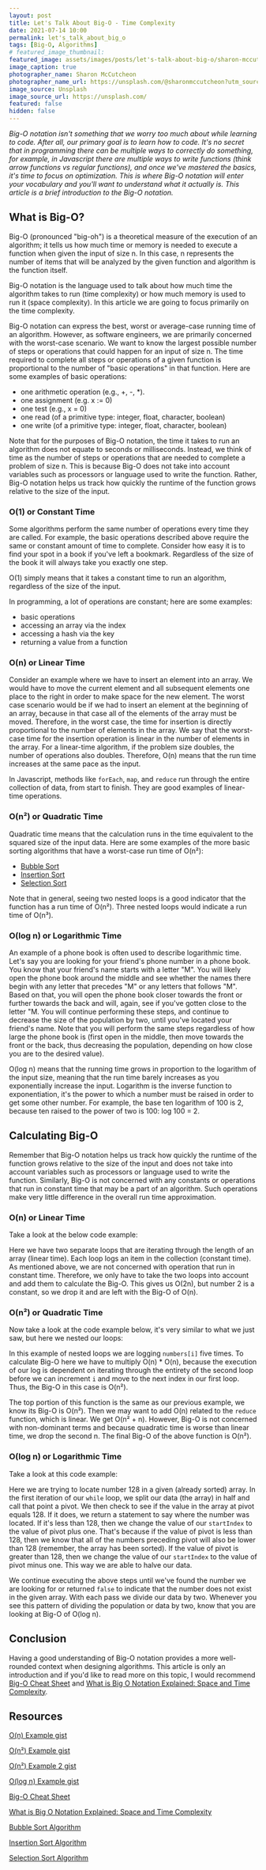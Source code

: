 ```yaml
---
layout: post
title: Let's Talk About Big-O - Time Complexity
date: 2021-07-14 10:00
permalink: let's_talk_about_big_o
tags: [Big-O, Algorithms]
# featured_image_thumbnail:
featured_image: assets/images/posts/let's-talk-about-big-o/sharon-mccutcheon-tn57JI3CewI-unsplash.jpg
image_caption: true
photographer_name: Sharon McCutcheon
photographer_name_url: https://unsplash.com/@sharonmccutcheon?utm_source=medium&utm_medium=referral
image_source: Unsplash
image_source_url: https://unsplash.com/
featured: false
hidden: false
---
```


_Big-O notation isn't something that we worry too much about while learning to code. After all, our primary goal is to learn how to code. It's no secret that in programming there can be multiple ways to correctly do something, for example, in Javascript there are multiple ways to write functions (think arrow functions vs regular functions), and once we've mastered the basics, it's time to focus on optimization. This is where Big-O notation will enter your vocabulary and you'll want to understand what it actually is. This article is a brief introduction to the Big-O notation._

## What is Big-O?

Big-O (pronounced "big-oh") is a theoretical measure of the execution of an algorithm; it tells us how much time or memory is needed to execute a function when given the input of size n. In this case, n represents the number of items that will be analyzed by the given function and algorithm is the function itself.

Big-O notation is the language used to talk about how much time the algorithm takes to run (time complexity) or how much memory is used to run it (space complexity). In this article we are going to focus primarily on the time complexity.

Big-O notation can express the best, worst or average-case running time of an algorithm. However, as software engineers, we are primarily concerned with the worst-case scenario. We want to know the largest possible number of steps or operations that could happen for an input of size n. The time required to complete all steps or operations of a given function is proportional to the number of "basic operations" in that function. Here are some examples of basic operations:

- one arithmetic operation (e.g., +, -, \*).
- one assignment (e.g. x := 0)
- one test (e.g., x = 0)
- one read (of a primitive type: integer, float, character, boolean)
- one write (of a primitive type: integer, float, character, boolean)

Note that for the purposes of Big-O notation, the time it takes to run an algorithm does not equate to seconds or milliseconds. Instead, we think of time as the number of steps or operations that are needed to complete a problem of size n. This is because Big-O does not take into account variables such as processors or language used to write the function. Rather, Big-O notation helps us track how quickly the runtime of the function grows relative to the size of the input.

### O(1) or Constant Time

Some algorithms perform the same number of operations every time they are called. For example, the basic operations described above require the same or constant amount of time to complete. Consider how easy it is to find your spot in a book if you've left a bookmark. Regardless of the size of the book it will always take you exactly one step.

O(1) simply means that it takes a constant time to run an algorithm, regardless of the size of the input.

In programming, a lot of operations are constant; here are some examples:

- basic operations
- accessing an array via the index
- accessing a hash via the key
- returning a value from a function

### O(n) or Linear Time

Consider an example where we have to insert an element into an array. We would have to move the current element and all subsequent elements one place to the right in order to make space for the new element. The worst case scenario would be if we had to insert an element at the beginning of an array, because in that case all of the elements of the array must be moved. Therefore, in the worst case, the time for insertion is directly proportional to the number of elements in the array. We say that the worst-case time for the insertion operation is linear in the number of elements in the array. For a linear-time algorithm, if the problem size doubles, the number of operations also doubles. Therefore, O(n) means that the run time increases at the same pace as the input.

In Javascript, methods like `forEach`, `map`, and `reduce` run through the entire collection of data, from start to finish. They are good examples of linear-time operations.

### O(n²) or Quadratic Time

Quadratic time means that the calculation runs in the time equivalent to the squared size of the input data. Here are some examples of the more basic sorting algorithms that have a worst-case run time of O(n²):

- [Bubble Sort](https://www.programiz.com/dsa/bubble-sort)
- [Insertion Sort](https://www.programiz.com/dsa/insertion-sort)
- [Selection Sort](https://www.programiz.com/dsa/selection-sort)

Note that in general, seeing two nested loops is a good indicator that the function has a run time of O(n²). Three nested loops would indicate a run time of O(n³).

### O(log n) or Logarithmic Time

An example of a phone book is often used to describe logarithmic time. Let's say you are looking for your friend's phone number in a phone book. You know that your friend's name starts with a letter "M". You will likely open the phone book around the middle and see whether the names there begin with any letter that precedes "M" or any letters that follows "M". Based on that, you will open the phone book closer towards the front or further towards the back and will, again, see if you've gotten close to the letter "M. You will continue performing these steps, and continue to decrease the size of the population by two, until you've located your friend's name. Note that you will perform the same steps regardless of how large the phone book is (first open in the middle, then move towards the front or the back, thus decreasing the population, depending on how close you are to the desired value).

O(log n) means that the running time grows in proportion to the logarithm of the input size, meaning that the run time barely increases as you exponentially increase the input. Logarithm is the inverse function to exponentiation, it's the power to which a number must be raised in order to get some other number. For example, the base ten logarithm of 100 is 2, because ten raised to the power of two is 100: log 100 = 2.

## Calculating Big-O

Remember that Big-O notation helps us track how quickly the runtime of the function grows relative to the size of the input and does not take into account variables such as processors or language used to write the function. Similarly, Big-O is not concerned with any constants or operations that run in constant time that may be a part of an algorithm. Such operations make very little difference in the overall run time approximation.

### O(n) or Linear Time

Take a look at the below code example:

<script src="https://gist.github.com/tcelovsky/a62b16ed73af772b7180d03e98ce5f4c.js"></script>

Here we have two separate loops that are iterating through the length of an array (linear time). Each loop logs an item in the collection (constant time). As mentioned above, we are not concerned with operation that run in constant time. Therefore, we only have to take the two loops into account and add them to calculate the Big-O. This gives us O(2n), but number 2 is a constant, so we drop it and are left with the Big-O of O(n).

### O(n²) or Quadratic Time

Now take a look at the code example below, it's very similar to what we just saw, but here we nested our loops:

<script src="https://gist.github.com/tcelovsky/f33683c40d6fdb30fb9f738879115f5b.js"></script>

In this example of nested loops we are logging `numbers[i]` five times. To calculate Big-O here we have to multiply O(n) \* O(n), because the execution of our log is dependent on iterating through the entirety of the second loop before we can increment `i` and move to the next index in our first loop. Thus, the Big-O in this case is O(n²).

<script src="https://gist.github.com/tcelovsky/aba19ebcfa797a4dc7eed889ceb932eb.js"></script>

The top portion of this function is the same as our previous example, we know its Big-O is O(n²). Then we may want to add O(n) related to the `reduce` function, which is linear. We get O(n² + n). However, Big-O is not concerned with non-dominant terms and because quadratic time is worse than linear time, we drop the second n. The final Big-O of the above function is O(n²).

### O(log n) or Logarithmic Time

Take a look at this code example:

<script src="https://gist.github.com/tcelovsky/dd455f417bd0eb09abd3db54e55b9f4a.js"></script>

Here we are trying to locate number 128 in a given (already sorted) array. In the first iteration of our `while` loop, we split our data (the array) in half and call that point a pivot. We then check to see if the value in the array at pivot equals 128. If it does, we return a statement to say where the number was located. If it's less than 128, then we change the value of our `startIndex` to the value of pivot plus one. That's because if the value of pivot is less than 128, then we know that all of the numbers preceding pivot will also be lower than 128 (remember, the array has been sorted). If the value of pivot is greater than 128, then we change the value of our `startIndex` to the value of pivot minus one. This way we are able to halve our data.

We continue executing the above steps until we've found the number we are looking for or returned `false` to indicate that the number does not exist in the given array. With each pass we divide our data by two. Whenever you see this pattern of dividing the population or data by two, know that you are looking at Big-O of O(log n).

## Conclusion

Having a good understanding of Big-O notation provides a more well-rounded context when designing algorithms. This article is only an introduction and if you'd like to read more on this topic, I would recommend [Big-O Cheat Sheet](https://www.bigocheatsheet.com/) and [What is Big O Notation Explained: Space and Time Complexity](https://www.freecodecamp.org/news/big-o-notation-why-it-matters-and-why-it-doesnt-1674cfa8a23c/).

## Resources 

[O(n) Example gist](https://gist.github.com/tcelovsky/a62b16ed73af772b7180d03e98ce5f4c)

[O(n²) Example gist](https://gist.github.com/tcelovsky/f33683c40d6fdb30fb9f738879115f5b)

[O(n²) Example 2 gist](https://gist.github.com/tcelovsky/aba19ebcfa797a4dc7eed889ceb932eb)

[O(log n) Example gist](https://gist.github.com/tcelovsky/dd455f417bd0eb09abd3db54e55b9f4a)

[Big-O Cheat Sheet](https://www.bigocheatsheet.com/)

[What is Big O Notation Explained: Space and Time Complexity](https://www.freecodecamp.org/news/big-o-notation-why-it-matters-and-why-it-doesnt-1674cfa8a23c/)

[Bubble Sort Algorithm](https://www.programiz.com/dsa/bubble-sort)

[Insertion Sort Algorithm](https://www.programiz.com/dsa/insertion-sort)

[Selection Sort Algorithm](https://www.programiz.com/dsa/selection-sort)
